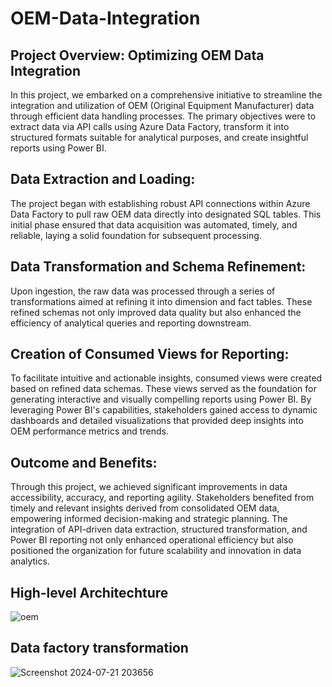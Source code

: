 # OEM-Data-Integration

## Project Overview: Optimizing OEM Data Integration

In this project, we embarked on a comprehensive initiative to streamline the integration and utilization of OEM (Original Equipment Manufacturer) data through efficient data handling processes. The primary objectives were to extract data via API calls using Azure Data Factory, transform it into structured formats suitable for analytical purposes, and create insightful reports using Power BI.

## Data Extraction and Loading:
The project began with establishing robust API connections within Azure Data Factory to pull raw OEM data directly into designated SQL tables. This initial phase ensured that data acquisition was automated, timely, and reliable, laying a solid foundation for subsequent processing.

## Data Transformation and Schema Refinement:
Upon ingestion, the raw data was processed through a series of transformations aimed at refining it into dimension and fact tables. These refined schemas not only improved data quality but also enhanced the efficiency of analytical queries and reporting downstream.

## Creation of Consumed Views for Reporting:
To facilitate intuitive and actionable insights, consumed views were created based on refined data schemas. These views served as the foundation for generating interactive and visually compelling reports using Power BI. By leveraging Power BI's capabilities, stakeholders gained access to dynamic dashboards and detailed visualizations that provided deep insights into OEM performance metrics and trends.

## Outcome and Benefits:
Through this project, we achieved significant improvements in data accessibility, accuracy, and reporting agility. Stakeholders benefited from timely and relevant insights derived from consolidated OEM data, empowering informed decision-making and strategic planning. The integration of API-driven data extraction, structured transformation, and Power BI reporting not only enhanced operational efficiency but also positioned the organization for future scalability and innovation in data analytics.

## High-level Architechture
![oem](https://github.com/user-attachments/assets/3cb99aff-4f74-4c74-b5b3-d258a7d141fe)

## Data factory transformation

![Screenshot 2024-07-21 203656](https://github.com/user-attachments/assets/779c536d-e3c0-4a75-8324-2d88655e5cca)

